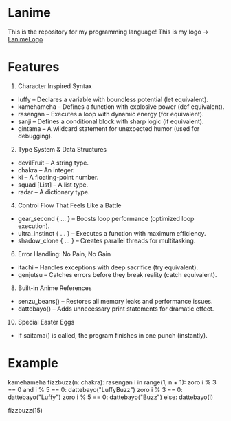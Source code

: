 # Lanime 

This is the repository for my programming language! This is my logo ->
[LanimeLogo](https://github.com/user-attachments/assets/8ca2cab1-8ded-483a-bba4-43f742d2fae5)


# Features  
1. Character Inspired Syntax
- luffy – Declares a variable with boundless potential (let equivalent).
- kamehameha – Defines a function with explosive power (def equivalent).
- rasengan – Executes a loop with dynamic energy (for equivalent).
- sanji – Defines a conditional block with sharp logic (if equivalent).
- gintama – A wildcard statement for unexpected humor (used for debugging).

2. Type System & Data Structures
- devilFruit <String> – A string type.
- chakra <int> – An integer.
- ki <float> – A floating-point number.
- squad [List] – A list type.
- radar <Map> – A dictionary type.

4. Control Flow That Feels Like a Battle
- gear_second { ... } – Boosts loop performance (optimized loop execution).
- ultra_instinct { ... } – Executes a function with maximum efficiency.
- shadow_clone { ... } – Creates parallel threads for multitasking.

6. Error Handling: No Pain, No Gain
- itachi – Handles exceptions with deep sacrifice (try equivalent).
- genjutsu – Catches errors before they break reality (catch equivalent).

8. Built-in Anime References
- senzu_beans() – Restores all memory leaks and performance issues.
- dattebayo() – Adds unnecessary print statements for dramatic effect.

10. Special Easter Eggs
- If saitama() is called, the program finishes in one punch (instantly).

# Example
kamehameha fizzbuzz(n: chakra):
    rasengan i in range(1, n + 1):
        zoro i % 3 == 0 and i % 5 == 0:
            dattebayo("LuffyBuzz")
        zoro i % 3 == 0:
            dattebayo("Luffy")
        zoro i % 5 == 0:
            dattebayo("Buzz")
        else:
            dattebayo(i)

fizzbuzz(15)

